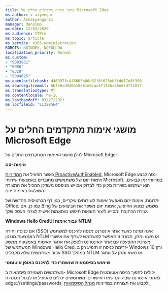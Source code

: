 ```yaml
---
title: מושגי אימות מתקדמים החלים על Microsoft Edge
ms.author: v-aiyengar
author: AshaIyengar21
manager: dansimp
ms.date: 12/03/2020
ms.audience: ITPro
ms.topic: article
ms.service: o365-administration
ROBOTS: NOINDEX, NOFOLLOW
localization_priority: Normal
ms.custom:
- "9003931"
- "6986"
- "8329"
- "9004625"
ms.openlocfilehash: d469973c4f8605b00d32f6f625eb5fdd17e8f390
ms.sourcegitcommit: 6bfe9cd9d0b18481e0cac6f1f5bc86ed7df31037
ms.translationtype: MT
ms.contentlocale: he-IL
ms.lasthandoff: 03/27/2021
ms.locfileid: "51398564"
---
```

# <a name="advanced-authentication-concepts-applicable-to-microsoft-edge"></a>מושגי אימות מתקדמים החלים על Microsoft Edge

להלן מושגי האימות המתקדמים החלים על Microsoft Edge:

**אימות יזום**

כאשר תפעיל את [המדיניות ProactiveAuthEnabled,](https://go.microsoft.com/fwlink/?linkid=2134621) Microsoft Edge ינסה לבצע אימות יזום של משתמשים מחוברים באמצעות שירותי Microsoft. במרווחי זמן קבועים, הוא ישתמש בשירות מקוון כדי לבדוק אם יש מניפסט מעודכן המכיל את התצורה השולטת באימות יזום.

יתרונות: אימות יזום מאפשר אימות לשירותים עיקריים, כגון דף הכרטיסיה החדשה של Office. כמו כן, אם Bing משמש כמנוע החיפוש, אימות יזום משפר את הביצועים של שורת הכתובת ומסייע ליצור תוצאות חיפוש מותאמות אישית לצרכי העסק שלך.

**Windows Hello CredUI עבור אימות NTLM**

אם כניסה יחידה (SSO) אינה זמינה כאשר אתר אינטרנט מנסה להיכנס למשתמש באמצעות מנגנון NTLM או משא ומתן, תכונה זו תאפשר למשתמש לשתף את אישורי מערכת ההפעלה עם אתר האינטרנט ולספק את אתגר האימות באמצעות ממשק המשתמש של Windows Hello Cred. זרימת כניסה זו תופיע רק ב- Windows 10 ורק עבור משתמשים שלא מקבלים SSO במהלך NTLM או משא ומתן על אתגר.

**שימוש בסיסמאות שנשמרו כדי להיכנס באופן אוטומטי**

משתמשים השמירה סיסמאות ב- Microsoft Edge יכולים להפוך כניסה אוטומטית לאתרי אינטרנט שבה הם שמרו אישורים. משתמשים יכולים להפעיל או לבטל תכונה זו edge://settings/passwords, ולקבוע את תצורתה במדיניות [מנהל הסיסמאות.](https://go.microsoft.com/fwlink/?linkid=2134622)
